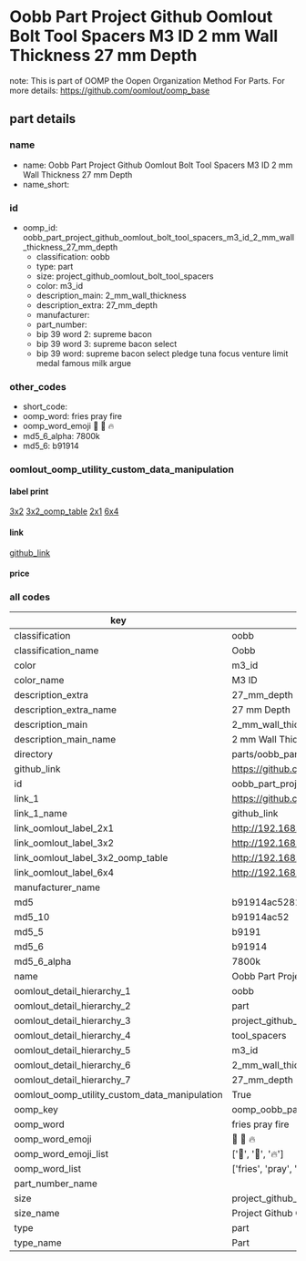 # Oobb Part Project Github Oomlout Bolt Tool Spacers M3 ID 2 mm Wall Thickness 27 mm Depth  

note: This is part of OOMP the Oopen Organization Method For Parts. For more details: https://github.com/oomlout/oomp_base

##  part details





### name
* name: Oobb Part Project Github Oomlout Bolt Tool Spacers M3 ID 2 mm Wall Thickness 27 mm Depth
* name_short: 
### id
* oomp_id: oobb_part_project_github_oomlout_bolt_tool_spacers_m3_id_2_mm_wall_thickness_27_mm_depth
  * classification: oobb
  * type: part
  * size: project_github_oomlout_bolt_tool_spacers
  * color: m3_id
  * description_main: 2_mm_wall_thickness
  * description_extra: 27_mm_depth
  * manufacturer: 
  * part_number: 
  * bip 39 word 2: supreme bacon
  * bip 39 word 3: supreme bacon select
  * bip 39 word: supreme bacon select pledge tuna focus venture limit medal famous milk argue

### other_codes
* short_code: 
* oomp_word: fries pray fire
* oomp_word_emoji :fries: :pray: :fire:
* md5_6_alpha: 7800k
* md5_6: b91914






### oomlout_oomp_utility_custom_data_manipulation
#### label print
[3x2](http://192.168.1.245:1112/?label=oomp%207800k)
[3x2_oomp_table](http://192.168.1.107:1112/?label=oomp%207800k)
[2x1](http://192.168.1.242:1112/?label=oomp%207800k)
[6x4](http://192.168.1.55:1112/?label=oomp%207800k)    

#### link

[github_link](https://github.com/oomlout/oomlout_oomp_part_src/tree/main/parts/oobb_part_project_github_oomlout_bolt_tool_spacers_m3_id_2_mm_wall_thickness_27_mm_depth)                              

#### price







### all codes 
| key | value |  
| --- | --- |  
| classification | oobb |  
| classification_name | Oobb |  
| color | m3_id |  
| color_name | M3 ID |  
| description_extra | 27_mm_depth |  
| description_extra_name | 27 mm Depth |  
| description_main | 2_mm_wall_thickness |  
| description_main_name | 2 mm Wall Thickness |  
| directory | parts/oobb_part_project_github_oomlout_bolt_tool_spacers_m3_id_2_mm_wall_thickness_27_mm_depth |  
| github_link | https://github.com/oomlout/oomlout_oomp_part_src/tree/main/parts/oobb_part_project_github_oomlout_bolt_tool_spacers_m3_id_2_mm_wall_thickness_27_mm_depth |  
| id | oobb_part_project_github_oomlout_bolt_tool_spacers_m3_id_2_mm_wall_thickness_27_mm_depth |  
| link_1 | https://github.com/oomlout/oomlout_oomp_part_src/tree/main/parts/oobb_part_project_github_oomlout_bolt_tool_spacers_m3_id_2_mm_wall_thickness_27_mm_depth |  
| link_1_name | github_link |  
| link_oomlout_label_2x1 | http://192.168.1.242:1112/?label=oomp%207800k |  
| link_oomlout_label_3x2 | http://192.168.1.245:1112/?label=oomp%207800k |  
| link_oomlout_label_3x2_oomp_table | http://192.168.1.107:1112/?label=oomp%207800k |  
| link_oomlout_label_6x4 | http://192.168.1.55:1112/?label=oomp%207800k |  
| manufacturer_name |  |  
| md5 | b91914ac5281fe4968f53a69868456cf |  
| md5_10 | b91914ac52 |  
| md5_5 | b9191 |  
| md5_6 | b91914 |  
| md5_6_alpha | 7800k |  
| name | Oobb Part Project Github Oomlout Bolt Tool Spacers M3 ID 2 mm Wall Thickness 27 mm Depth |  
| oomlout_detail_hierarchy_1 | oobb |  
| oomlout_detail_hierarchy_2 | part |  
| oomlout_detail_hierarchy_3 | project_github_bolt |  
| oomlout_detail_hierarchy_4 | tool_spacers |  
| oomlout_detail_hierarchy_5 | m3_id |  
| oomlout_detail_hierarchy_6 | 2_mm_wall_thickness |  
| oomlout_detail_hierarchy_7 | 27_mm_depth |  
| oomlout_oomp_utility_custom_data_manipulation | True |  
| oomp_key | oomp_oobb_part_project_github_oomlout_bolt_tool_spacers_m3_id_2_mm_wall_thickness_27_mm_depth |  
| oomp_word | fries pray fire |  
| oomp_word_emoji | :fries: :pray: :fire: |  
| oomp_word_emoji_list | [':fries:', ':pray:', ':fire:'] |  
| oomp_word_list | ['fries', 'pray', 'fire'] |  
| part_number_name |  |  
| size | project_github_oomlout_bolt_tool_spacers |  
| size_name | Project Github Oomlout Bolt Tool Spacers |  
| type | part |  
| type_name | Part |  
